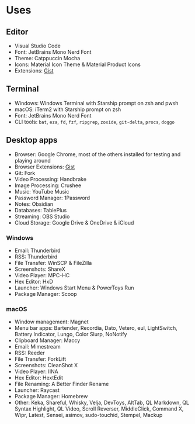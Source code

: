 # Uses

## Editor
- Visual Studio Code
- Font: JetBrains Mono Nerd Font
- Theme: Catppuccin Mocha
- Icons: Material Icon Theme & Material Product Icons
- Extensions: [Gist](https://gist.github.com/Stanzilla/060a85eb0911d4a9980180ace1831697)

## Terminal
- Windows: Windows Terminal with Starship prompt on zsh and pwsh
- macOS: iTerm2 with Starship prompt on zsh
- Font: JetBrains Mono Nerd Font
- CLI tools: `bat`, `eza`, `fd`, `fzf`, `ripgrep`, `zoxide`, `git-delta`, `procs`, `doggo`

## Desktop apps
- Browser: Google Chrome, most of the others installed for testing and playing around
- Browser Extensions: [Gist](https://gist.github.com/Stanzilla/ba2e02ca676d8ee58fab181e0183cff5)
- Git: Fork
- Video Processing: Handbrake
- Image Processing: Crushee
- Music: YouTube Music
- Password Manager: 1Password
- Notes: Obsidian
- Databases: TablePlus
- Streaming: OBS Studio
- Cloud Storage: Google Drive & OneDrive & iCloud

### Windows
- Email: Thunderbird
- RSS: Thunderbird
- File Transfer: WinSCP & FileZilla
- Screenshots: ShareX
- Video Player: MPC-HC
- Hex Editor: HxD
- Launcher: Windows Start Menu & PowerToys Run
- Package Manager: Scoop

### macOS
- Window management: Magnet
- Menu bar apps: Bartender, Recordia, Dato, Vetero, eul, LightSwitch, Battery Indicator, Lungo, Color Slurp, NoNotify
- Clipboard Manager: Maccy
- Email: Mimestream
- RSS: Reeder
- File Transfer: ForkLift
- Screenshots: CleanShot X
- Video Player: IINA
- Hex Editor: HextEdit
- File Renaming: A Better Finder Rename
- Launcher: Raycast
- Package Manager: Homebrew
- Other: Keka, Shareful, Whisky, Velja, DevToys, AltTab, QL Markdown, QL Syntax Highlight, QL Video, Scroll Reverser, MiddleClick, Command X, Wipr, Latest, Sensei, asimov, sudo-touchid, Stempel, Mackup
